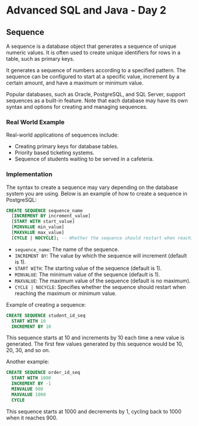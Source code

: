 # Advanced SQL and Java - Day 2

## Sequence

A sequence is a database object that generates a sequence of unique numeric values. It is often used to create unique identifiers for rows in a table, such as primary keys.

It generates a sequence of numbers according to a specified pattern. The sequence can be configured to start at a specific value, increment by a certain amount, and have a maximum or minimum value.

Popular databases, such as Oracle, PostgreSQL, and SQL Server, support sequences as a built-in feature. Note that each database may have its own syntax and options for creating and managing sequences.

### Real World Example

Real-world applications of sequences include:

- Creating primary keys for database tables.
- Priority based ticketing systems.
- Sequence of students waiting to be served in a cafeteria.

### Implementation

The syntax to create a sequence may vary depending on the database system you are using. Below is an example of how to create a sequence in PostgreSQL:

```sql
CREATE SEQUENCE sequence_name
  [INCREMENT BY increment_value]
  [START WITH start_value]
  [MINVALUE min_value]
  [MAXVALUE max_value]
  [CYCLE | NOCYCLE]; -- Whether the sequence should restart when reaching max or min value
```

- `sequence_name`: The name of the sequence.
- `INCREMENT BY`: The value by which the sequence will increment (default is 1).
- `START WITH`: The starting value of the sequence (default is 1).
- `MINVALUE`: The minimum value of the sequence (default is 1).
- `MAXVALUE`: The maximum value of the sequence (default is no maximum).
- `CYCLE | NOCYCLE`: Specifies whether the sequence should restart when reaching the maximum or minimum value.

Example of creating a sequence:

```sql
CREATE SEQUENCE student_id_seq
  START WITH 10
  INCREMENT BY 10
```

This sequence starts at 10 and increments by 10 each time a new value is generated. The first few values generated by this sequence would be 10, 20, 30, and so on.

Another example:

```sql
CREATE SEQUENCE order_id_seq
  START WITH 1000
  INCREMENT BY -1
  MINVALUE 900
  MAXVALUE 1000
  CYCLE
```

This sequence starts at 1000 and decrements by 1, cycling back to 1000 when it reaches 900.
